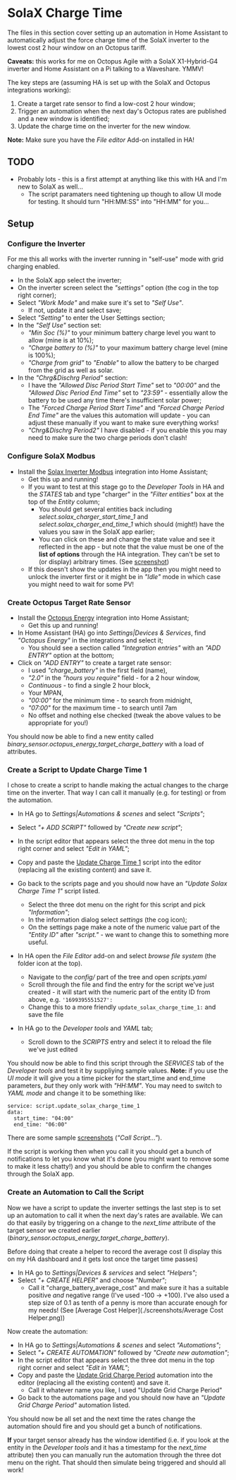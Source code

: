 # SolaX Charge Time
The files in this section cover setting up an automation in Home Assistant to automatically adjust the force charge time of the SolaX inverter to the lowest cost 2 hour window on an Octopus tariff.

**Caveats:** this works for me on Octopus Agile with a SolaX X1-Hybrid-G4 inverter and Home Assistant on a Pi talking to a Waveshare. YMMV!

The key steps are (assuming HA is set up with the SolaX and Octopus integrations working):
1. Create a target rate sensor to find a low-cost 2 hour window;
1. Trigger an automation when the next day's Octopus rates are published and a new window is identified;
1. Update the charge time on the inverter for the new window.

**Note:** Make sure you have the *File editor* Add-on installed in HA!

## TODO
* Probably lots - this is a first attempt at anything like this with HA and I'm new to SolaX as well...
    * The script paramaters need tightening up though to allow UI mode for testing. It should turn "HH:MM:SS" into "HH:MM" for you...

## Setup

### Configure the Inverter
For me this all works with the inverter running in "self-use" mode with grid charging enabled.

- In the SolaX app select the inverter;
- On the inverter screen select the *"settings"* option (the cog in the top right corner);
- Select *"Work Mode"* and make sure it's set to *"Self Use"*.
    - If not, update it and select save;
- Select *"Setting"* to enter the User Settings section;
- In the *"Self Use"* section set:
    - *"Min Soc (%)"* to your minimum battery charge level you want to allow (mine is at 10%);
    - *"Charge battery to (%)"* to your maximum battery charge level (mine is 100%);
    - *"Charge from grid"* to *"Enable"* to allow the battery to be charged from the grid as well as solar.
- In the *"Chrg&Dischrg Period"* section:
    - I have the *"Allowed Disc Period Start Time"* set to *"00:00"* and the *"Allowed Disc Period End Time"* set to *"23:59"* - essentially allow the battery to be used any time there's insufficient solar power;
    - The *"Forced Charge Period Start Time"* and *"Forced Charge Period End Time"* are the values this automation will update - you can adjust these manually if you want to make sure everything works!
    - *"Chrg&Dischrg Period2"* I have disabled - if you enable this you may need to make sure the two charge periods don't clash!


### Configure SolaX Modbus
- Install the [Solax Inverter Modbus](https://github.com/wills106/homeassistant-solax-modbus) integration into Home Assistant;
    - Get this up and running!
    - If you want to test at this stage go to the *Developer Tools* in HA and the *STATES* tab and type "charger" in the *"Filter entities"* box at the top of the *Entity* column;
        - You should get several entities back including *select.solax_charger_start_time_1* and *select.solax_charger_end_time_1* which should (might!) have the values you saw in the SolaX app earlier;
        - You can click on these and change the state value and see it reflected in the app - but note that the value must be one of the **list of options** through the HA integration. They can't be set to (or display) arbitrary times. (See [screenshot](./screenshots/solax_charger_start_time_1%20entity%20with%20options.png))
    - If this doesn't show the updates in the app then you might need to unlock the inverter first or it might be in *"Idle"* mode in which case you might need to wait for some PV!


### Create Octopus Target Rate Sensor
- Install the [Octopus Energy](https://github.com/BottlecapDave/HomeAssistant-OctopusEnergy) integration into Home Assistant;
    - Get this up and running!
- In Home Assistant (HA) go into *Settings|Devices & Services*, find *"Octopus Energy"* in the integrations and select it;
    - You should see a section called *"Integration entries"* with an *"ADD ENTRY"* option at the bottom;
- Click on *"ADD ENTRY"* to create a target rate sensor:
    - I used *"charge_battery"* in the first field (name),
    - *"2.0"* in the *"hours you require"* field - for a 2 hour window,
    - *Continuous* - to find a single 2 hour block,
    - Your MPAN,
    - *"00:00"* for the minimum time - to search from midnight,
    - *"07:00"* for the maximum time - to search until 7am
    - No offset and nothing else checked (tweak the above values to be appropriate for you!)

You should now be able to find a new entity called *binary_sensor.octopus_energy_target_charge_battery* with a load of attributes.


### Create a Script to Update Charge Time 1
I chose to create a script to handle making the actual changes to the charge time on the inverter. That way I can call it manually (e.g. for testing) or from the automation.

- In HA go to *Settings|Automations & scenes* and select *"Scripts"*;
- Select *"+ ADD SCRIPT"* followed by *"Create new script"*;
- In the script editor that appears select the three dot menu in the top right corner and select *"Edit in YAML"*;
- Copy and paste the [Update Charge Time 1](./scripts/updateSolaxChargeTime1.yaml) script into the editor (replacing all the existing content) and save it.
- Go back to the scripts page and you should now have an *"Update Solax Charge Time 1"* script listed.
    - Select the three dot menu on the right for this script and pick *"Information"*;
    - In the information dialog select *settings* (the cog icon);
    - On the settings page make a note of the numeric value part of the *"Entity ID"* after *"script."* - we want to change this to something more useful.

- In HA open the *File Editor* add-on and select *browse file system* (the folder icon at the top).
    - Navigate to the *config/* part of the tree and open *scripts.yaml*
    - Scroll through the file and find the entry for the script we've just created - it will start with the numeric part of the entity ID from above, e.g. `'1699395551527':`
    - Change this to a more friendly `update_solax_charge_time_1:` and save the file

- In HA go to the *Developer tools* and *YAML* tab;
    - Scroll down to the *SCRIPTS* entry and select it to reload the file we've just edited

You should now be able to find this script through the *SERVICES* tab of the *Developer tools* and test it by suppliying sample values. **Note:** if you use the *UI mode* it will give you a time picker for the start_time and end_time parameters, *but* they only work with *"HH:MM"*. You may need to switch to *YAML mode* and change it to be something like:

```
service: script.update_solax_charge_time_1
data:
  start_time: "04:00"
  end_time: "06:00"
```

There are some sample [screenshots](./screenshots/) (*"Call Script..."*).

If the script is working then when you call it you should get a bunch of notifications to let you know what it's done (you might want to remove some to make it less chatty!) and you should be able to confirm the changes through the SolaX app.

### Create an Automation to Call the Script
Now we have a script to update the inverter settings the last step is to set up an automation to call it when the next day's rates are available. We can do that easily by triggering on a change to the *next_time* attribute of the target sensor we created earlier (*binary_sensor.octopus_energy_target_charge_battery*).

Before doing that create a helper to record the average cost (I display this on my HA dashboard and it gets lost once the target time passes)
- In HA go to *Settings|Devices & services* and select *"Helpers"*;
- Select *"+ CREATE HELPER"* and choose *"Number"*;
    - Call it "charge_battery_average_cost" and make sure it has a suitable positive *and* negative range (I've used -100 -> +100). I've also used a step size of 0.1 as tenth of a penny is more than accurate enough for my needs! (See [Average Cost Helper](./screenshots/Average Cost Helper.png))

Now create the automation:
- In HA go to *Settings|Automations & scenes* and select *"Automations"*;
- Select *"+ CREATE AUTOMATION"* followed by *"Create new automation"*;
- In the script editor that appears select the three dot menu in the top right corner and select *"Edit in YAML"*;
- Copy and paste the [Update Grid Charge Period](./automations/update_grid_charge_period.yaml) automation into the editor (replacing all the existing content) and save it.
    - Call it whatever name you like, I used "Update Grid Charge Period"
- Go back to the automations page and you should now have an *"Update Grid Charge Period"* automation listed.

You should now be all set and the next time the rates change the automation should fire and you should get a bunch of notifications.

**If** your target sensor already has the window identified (i.e. if you look at the entity in the *Developer tools* and it has a timestamp for the *next_time* attribute) then you can manually run the automation through the three dot menu on the right. That should then simulate being triggered and should all work!